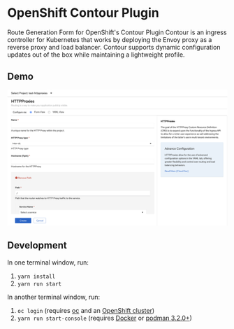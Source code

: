 # OpenShift Contour Plugin

Route Generation Form for OpenShift's Contour Plugin
Contour is an ingress controller for Kubernetes that works by deploying the Envoy proxy as a reverse proxy and load balancer. Contour supports dynamic configuration updates out of the box while maintaining a lightweight profile.

## Demo

![HTTPProxies Configuration UI](./demo-httpproxies.png)

## Development

In one terminal window, run:

1. `yarn install`
2. `yarn run start`

In another terminal window, run:

1. `oc login` (requires [oc](https://console.redhat.com/openshift/downloads) and an [OpenShift cluster](https://console.redhat.com/openshift/create))
2. `yarn run start-console` (requires [Docker](https://www.docker.com) or [podman 3.2.0+](https://podman.io))

